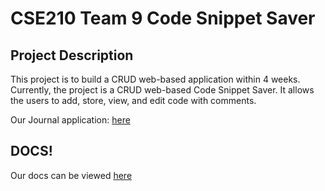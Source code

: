 # CSE210 Team 9 Code Snippet Saver

## Project Description
This project is to build a CRUD web-based application within 4 weeks. Currently, the project is a CRUD web-based Code Snippet Saver. It allows the users to add, store, view, and edit code with comments. 


Our Journal application: [here](https://cse210-team-09.github.io/cse210-fa24-group09/)

## DOCS!

Our docs can be viewed [here](https://cse210-team-09.github.io/cse210-fa24-group09/docs/index.html)

